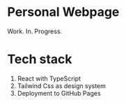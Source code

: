 # Personal Webpage
Work. In. Progress.

# Tech stack
1. React with TypeScript
2. Tailwind Css as design system
3. Deployment to GitHub Pages
